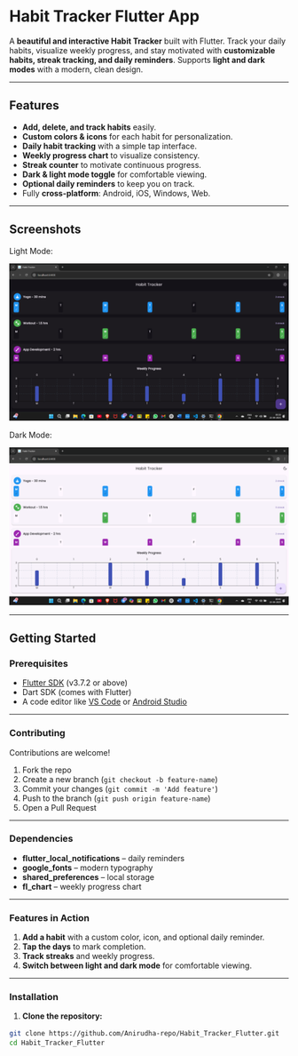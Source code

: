 # Habit Tracker Flutter App

A **beautiful and interactive Habit Tracker** built with Flutter. Track your daily habits, visualize weekly progress, and stay motivated with **customizable habits, streak tracking, and daily reminders**. Supports **light and dark modes** with a modern, clean design.

---

## Features

- **Add, delete, and track habits** easily.  
- **Custom colors & icons** for each habit for personalization.  
- **Daily habit tracking** with a simple tap interface.  
- **Weekly progress chart** to visualize consistency.  
- **Streak counter** to motivate continuous progress.  
- **Dark & light mode toggle** for comfortable viewing.  
- **Optional daily reminders** to keep you on track.  
- Fully **cross-platform**: Android, iOS, Windows, Web.  

---

## Screenshots

Light Mode:

![Light Mode](https://github.com/Anirudha-repo/Habit_Tracker_Flutter/blob/main/screenshots/Screenshot%202025-09-22%20003947.png)

Dark Mode:

![Dark Mode](https://github.com/Anirudha-repo/Habit_Tracker_Flutter/blob/main/screenshots/Screenshot%202025-09-22%20004006.png)

---

## Getting Started

### Prerequisites

- [Flutter SDK](https://flutter.dev/docs/get-started/install) (v3.7.2 or above)  
- Dart SDK (comes with Flutter)  
- A code editor like [VS Code](https://code.visualstudio.com/) or [Android Studio](https://developer.android.com/studio)


---

### Contributing

Contributions are welcome!  

1. Fork the repo  
2. Create a new branch (`git checkout -b feature-name`)  
3. Commit your changes (`git commit -m 'Add feature'`)  
4. Push to the branch (`git push origin feature-name`)  
5. Open a Pull Request  

---

### Dependencies

- **flutter_local_notifications** – daily reminders  
- **google_fonts** – modern typography  
- **shared_preferences** – local storage  
- **fl_chart** – weekly progress chart  

---

### Features in Action

1. **Add a habit** with a custom color, icon, and optional daily reminder.  
2. **Tap the days** to mark completion.  
3. **Track streaks** and weekly progress.  
4. **Switch between light and dark mode** for comfortable viewing.

---

### Installation

1. **Clone the repository:**

```bash
git clone https://github.com/Anirudha-repo/Habit_Tracker_Flutter.git
cd Habit_Tracker_Flutter
